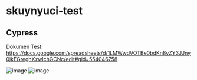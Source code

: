 # skuynyuci-test

## Cypress

Dokumen Test: https://docs.google.com/spreadsheets/d/1LMWwdVOTBe0bdKn8yZY3JJny0jkEGreghXzwlchGCNc/edit#gid=554046758

![image](https://user-images.githubusercontent.com/86558365/208582590-684601a3-8372-4817-92a6-4c9ca82c80dd.png)
![image](https://user-images.githubusercontent.com/86558365/208582666-9badd599-df16-4561-85c3-0af4e1643537.png)

